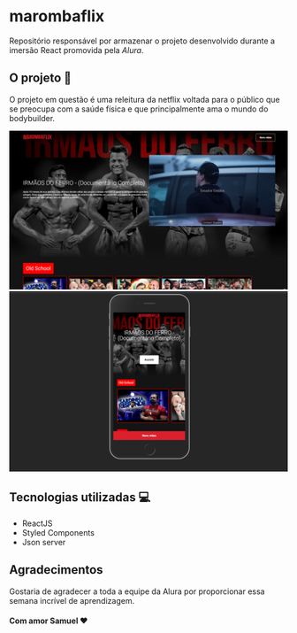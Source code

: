 # marombaflix

Repositório responsável por armazenar o projeto desenvolvido durante a imersão React promovida pela _Alura_.

## O projeto :rocket:

O projeto em questão é uma releitura da netflix voltada para o público que se preocupa com a saúde física e que principalmente ama o mundo do bodybuilder.

![home](./src/assets/screenshot.PNG)
![homeMobile](./src/assets/screenshotmobile.PNG)

## Tecnologias utilizadas :computer:

- ReactJS
- Styled Components
- Json server

## Agradecimentos

Gostaria de agradecer a toda a equipe da Alura por proporcionar essa semana incrível de aprendizagem.

#### Com amor Samuel :heart:
